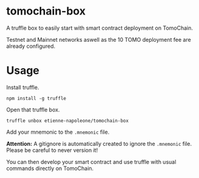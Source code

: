 # tomochain-box

A truffle box to easily start with smart contract deployment on TomoChain.

Testnet and Mainnet networks aswell as the 10 TOMO deployment fee are already configured.

# Usage

Install truffle.

```
npm install -g truffle
```

Open that truffle box.

```
truffle unbox etienne-napoleone/tomochain-box
```

Add your mnemonic to the `.mnemonic` file.


**Attention:** A gitignore is automatically created to ignore the `.mnemonic` file. Please be careful to never version it!


You can then develop your smart contract and use truffle with usual commands directly on TomoChain.
